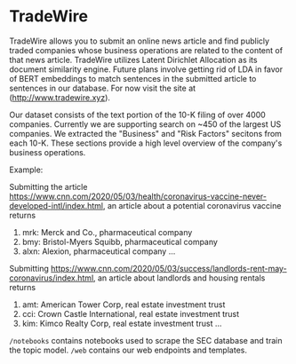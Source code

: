 # TradeWire

TradeWire allows you to submit an online news article and find publicly traded companies whose business operations are related to the content of that news article. TradeWire utilizes Latent Dirichlet Allocation as its document similarity engine. Future plans involve getting rid of LDA in favor of BERT embeddings to match sentences in the submitted article to sentences in our database. For now visit the site at (http://www.tradewire.xyz). 

Our dataset consists of the text portion of the 10-K filing of over 4000 companies. Currently we are supporting search on ~450 of the largest US companies. We extracted the "Business" and "Risk Factors" secitons from each 10-K. These sections provide a high level overview of the company's business operations. 

Example:

Submitting the article https://www.cnn.com/2020/05/03/health/coronavirus-vaccine-never-developed-intl/index.html, an article about a potential coronavirus vaccine returns 

1. mrk: Merck and Co., pharmaceutical company
2. bmy: Bristol-Myers Squibb, pharmaceutical company
3. alxn: Alexion, pharmaceutical company
...

Submitting https://www.cnn.com/2020/05/03/success/landlords-rent-may-coronavirus/index.html, an article about landlords and housing rentals returns

1. amt: American Tower Corp, real estate investment trust
2. cci: Crown Castle International, real estate investment trust
3. kim: Kimco Realty Corp, real estate investment trust
...

`/notebooks` contains notebooks used to scrape the SEC database and train the topic model. `/web` contains our web endpoints and templates. 




